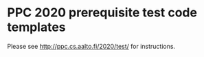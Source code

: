 PPC 2020 prerequisite test code templates
=========================================

Please see http://ppc.cs.aalto.fi/2020/test/ for instructions.
